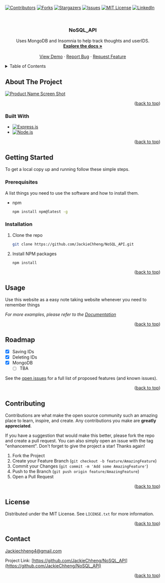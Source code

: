 <a name="readme-top"></a>




[![Contributors][contributors-shield]][contributors-url]
[![Forks][forks-shield]][forks-url]
[![Stargazers][stars-shield]][stars-url]
[![Issues][issues-shield]][issues-url]
[![MIT License][license-shield]][license-url]
[![LinkedIn][linkedin-shield]][linkedin-url]



<!-- PROJECT LOGO -->
<br />
<div align="center">
  <a href="https://github.com/JackieChheng/NoSQL_API">
  </a>

<h3 align="center">NoSQL_API</h3>

  <p align="center">
    Uses MongoDB and Insomnia to help track thoughts and userIDS.
    <br />
    <a href="https://github.com/JackieChheng/NoSQL_API"><strong>Explore the docs »</strong></a>
    <br />
    <br />
    <a href="https://github.com/JackieChheng/NoSQL_API">View Demo</a>
    ·
    <a href="https://github.com/JackieChheng/NoSQL_API/issues">Report Bug</a>
    ·
    <a href="https://github.com/JackieChheng/NoSQL_API/issues">Request Feature</a>
  </p>
</div>



<!-- TABLE OF CONTENTS -->
<details>
  <summary>Table of Contents</summary>
  <ol>
    <li>
      <a href="#about-the-project">About The Project</a>
      <ul>
        <li><a href="#built-with">Built With</a></li>
      </ul>
    </li>
    <li>
      <a href="#getting-started">Getting Started</a>
      <ul>
        <li><a href="#prerequisites">Prerequisites</a></li>
        <li><a href="#installation">Installation</a></li>
      </ul>
    </li>
    <li><a href="#usage">Usage</a></li>
    <li><a href="#roadmap">Roadmap</a></li>
    <li><a href="#contributing">Contributing</a></li>
    <li><a href="#license">License</a></li>
    <li><a href="#contact">Contact</a></li>
  </ol>
</details>



<!-- ABOUT THE PROJECT -->
## About The Project

[![Product Name Screen Shot][product-screenshot]](https://drive.google.com/file/d/1uXvdoIfvLwB-AMjYpUTWIKLObDOtzdzo/view)


<p align="right">(<a href="#readme-top">back to top</a>)</p>



### Built With

* [![Express.js][Express.js.com]][Express.js-url]
* [![Node.js][Node.js.com]][Node.js-url]


<p align="right">(<a href="#readme-top">back to top</a>)</p>



<!-- GETTING STARTED -->
## Getting Started


To get a local copy up and running follow these simple steps.

### Prerequisites

A list things you need to use the software and how to install them.
* npm
  ```sh
  npm install npm@latest -g
  ```

### Installation

1. Clone the repo
   ```sh
   git clone https://github.com/JackieChheng/NoSQL_API.git
   ```
2. Install NPM packages
   ```sh
   npm install
   ```

<p align="right">(<a href="#readme-top">back to top</a>)</p>



<!-- USAGE EXAMPLES -->
## Usage

Use this website as a easy note taking website whenever you need to remember things

_For more examples, please refer to the [Documentation](https://example.com)_

<p align="right">(<a href="#readme-top">back to top</a>)</p>



<!-- ROADMAP -->
## Roadmap

- [x] Saving IDs
- [x] Deleting IDs
- [x] MongoDB
    - [ ] TBA

See the [open issues](https://github.com/JackieChheng/NoSQL_API/issues) for a full list of proposed features (and known issues).

<p align="right">(<a href="#readme-top">back to top</a>)</p>



<!-- CONTRIBUTING -->
## Contributing

Contributions are what make the open source community such an amazing place to learn, inspire, and create. Any contributions you make are **greatly appreciated**.

If you have a suggestion that would make this better, please fork the repo and create a pull request. You can also simply open an issue with the tag "enhancement".
Don't forget to give the project a star! Thanks again!

1. Fork the Project
2. Create your Feature Branch (`git checkout -b feature/AmazingFeature`)
3. Commit your Changes (`git commit -m 'Add some AmazingFeature'`)
4. Push to the Branch (`git push origin feature/AmazingFeature`)
5. Open a Pull Request

<p align="right">(<a href="#readme-top">back to top</a>)</p>



<!-- LICENSE -->
## License

Distributed under the MIT License. See `LICENSE.txt` for more information.

<p align="right">(<a href="#readme-top">back to top</a>)</p>



<!-- CONTACT -->
## Contact

Jackiechheng4@gmail.com

Project Link: [https://github.com/JackieChheng/NoSQL_API](https://github.com/JackieChheng/NoSQL_API)

<p align="right">(<a href="#readme-top">back to top</a>)</p>



<!-- MARKDOWN LINKS & IMAGES -->
<!-- https://www.markdownguide.org/basic-syntax/#reference-style-links -->
[contributors-shield]: https://img.shields.io/github/contributors/JackieChheng/NoSQL_API.svg?style=for-the-badge
[contributors-url]: https://github.com/JackieChheng/NoSQL_API/graphs/contributors
[forks-shield]: https://img.shields.io/github/forks/JackieChheng/NoSQL_API.svg?style=for-the-badge
[forks-url]: https://github.com/JackieChheng/NoSQL_API/network/members
[stars-shield]: https://img.shields.io/github/stars/JackieChheng/NoSQL_API.svg?style=for-the-badge
[stars-url]: https://github.com/JackieChheng/NoSQL_API/stargazers
[issues-shield]: https://img.shields.io/github/issues/JackieChheng/NoSQL_API.svg?style=for-the-badge
[issues-url]: https://github.com/JackieChheng/NoSQL_API/issues
[license-shield]: https://img.shields.io/github/license/JackieChheng/NoSQL_API.svg?style=for-the-badge
[license-url]: https://github.com/JackieChheng/NoSQL_API/blob/master/LICENSE.txt
[linkedin-shield]: https://img.shields.io/badge/-LinkedIn-black.svg?style=for-the-badge&logo=linkedin&colorB=555
[linkedin-url]: https://linkedin.com/in/jackie-chheng-0037a31a1
[product-screenshot]: images/screenshot.png
[Next.js]: https://img.shields.io/badge/next.js-000000?style=for-the-badge&logo=nextdotjs&logoColor=white
[Next-url]: https://nextjs.org/
[React.js]: https://img.shields.io/badge/React-20232A?style=for-the-badge&logo=react&logoColor=61DAFB
[React-url]: https://reactjs.org/
[Vue.js]: https://img.shields.io/badge/Vue.js-35495E?style=for-the-badge&logo=vuedotjs&logoColor=4FC08D
[Vue-url]: https://vuejs.org/
[Angular.io]: https://img.shields.io/badge/Angular-DD0031?style=for-the-badge&logo=angular&logoColor=white
[Angular-url]: https://angular.io/
[Svelte.dev]: https://img.shields.io/badge/Svelte-4A4A55?style=for-the-badge&logo=svelte&logoColor=FF3E00
[Svelte-url]: https://svelte.dev/
[Laravel.com]: https://img.shields.io/badge/Laravel-FF2D20?style=for-the-badge&logo=laravel&logoColor=white
[Laravel-url]: https://laravel.com
[Bootstrap.com]: https://img.shields.io/badge/Bootstrap-563D7C?style=for-the-badge&logo=bootstrap&logoColor=white
[Bootstrap-url]: https://getbootstrap.com
[JQuery.com]: https://img.shields.io/badge/jQuery-0769AD?style=for-the-badge&logo=jquery&logoColor=white
[JQuery-url]: https://jquery.com 
[Express.js.com]: https://img.shields.io/badge/express.js-%23404d59.svg?style=for-the-badge&logo=express&logoColor=%2361DAFB
[Express.js-url]: https://expressjs.com
[Node.JS.com]: https://img.shields.io/badge/node.js-6DA55F?style=for-the-badge&logo=node.js&logoColor=white
[Node.JS-url]: https://nodejs.com
[Heroku.com]: https://img.shields.io/badge/heroku-%23430098.svg?style=for-the-badge&logo=heroku&logoColor=white
[Heroku-url]: https://heroku.com
